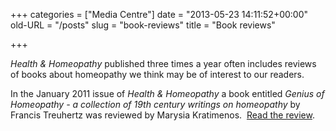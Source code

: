 +++
categories = ["Media Centre"]
date = "2013-05-23 14:11:52+00:00"
old-URL = "/posts"
slug = "book-reviews"
title = "Book reviews"

+++

_Health & Homeopathy_ published three times a year often includes reviews of books about homeopathy we think may be of interest to our readers.

In the January 2011 issue of _Health & Homeopathy_ a book entitled _Genius of Homeopathy - a collection of 19th century writings on homeopathy_ by Francis Treuhertz was reviewed by Marysia Kratimenos.  [Read the review](http://localhost/export/sites/bha_site/how_we_can_help/Genius_of_Homeopathy_Jan_11.pdf).
